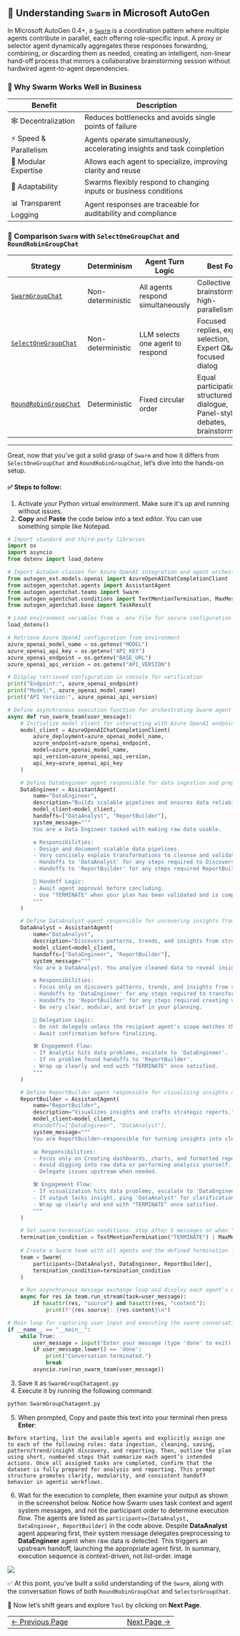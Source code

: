 ## 🧠 Understanding `Swarm` in Microsoft AutoGen

In Microsoft AutoGen 0.4+, a [`Swarm`](https://microsoft.github.io/autogen/stable/user-guide/agentchat-user-guide/swarm.html) is a coordination pattern where multiple agents contribute in parallel, each offering role-specific input. A proxy or selector agent dynamically aggregates these responses forwarding, combining, or discarding them as needed, creating an intelligent, non-linear hand-off process that mirrors a collaborative brainstorming session without hardwired agent-to-agent dependencies.


### 🧩 Why Swarm Works Well in Business

| Benefit                | Description                                                                 |
|------------------------|-----------------------------------------------------------------------------|
| 🕸️ Decentralization     | Reduces bottlenecks and avoids single points of failure                    |
| ⚡ Speed & Parallelism  | Agents operate simultaneously, accelerating insights and task completion   |
| 🧩 Modular Expertise    | Allows each agent to specialize, improving clarity and reuse               |
| 🔄 Adaptability         | Swarms flexibly respond to changing inputs or business conditions          |
| 📊 Transparent Logging  | Agent responses are traceable for auditability and compliance              |


### 🔬 Comparison `Swarm` with `SelectOneGroupChat` and `RoundRobinGroupChat`

| Strategy               | Determinism       | Agent Turn Logic                         | Best For                                       |
|------------------------|-------------------|------------------------------------------|------------------------------------------------|
| [`SwarmGroupChat`](https://microsoft.github.io/autogen/stable/user-guide/agentchat-user-guide/swarm.html)       | Non-deterministic | All agents respond simultaneously        | Collective brainstorming, high-parallelism     |
| [`SelectOneGroupChat`](https://microsoft.github.io/autogen/stable/user-guide/agentchat-user-guide/selector-group-chat.html)   | Non-deterministic | LLM selects one agent to respond         | Focused replies, expert selection, Expert Q&A, focused dialog              |
| [`RoundRobinGroupChat`](https://microsoft.github.io/autogen/stable/reference/python/autogen_agentchat.teams.html#autogen_agentchat.teams.RoundRobinGroupChat)  | Deterministic     | Fixed circular order                     | Equal participation, structured dialogue, Panel-style debates, brainstorming       |
---

Great, now that you’ve got a solid grasp of `Swarm` and how it differs from `SelectOneGroupChat` and `RoundRobinGroupChat`, let’s dive into the hands-on setup.

#### ✅ Steps to follow:
1. Activate your Python virtual environment. Make sure it's up and running without issues.
2. **Copy** and **Paste** the code below into a text editor. You can use something simple like Notepad.

```python
# Import standard and third-party libraries
import os
import asyncio
from dotenv import load_dotenv

# Import AutoGen classes for Azure OpenAI integration and agent orchestration
from autogen_ext.models.openai import AzureOpenAIChatCompletionClient
from autogen_agentchat.agents import AssistantAgent
from autogen_agentchat.teams import Swarm
from autogen_agentchat.conditions import TextMentionTermination, MaxMessageTermination
from autogen_agentchat.base import TaskResult

# Load environment variables from a .env file for secure configuration
load_dotenv()

# Retrieve Azure OpenAI configuration from environment
azure_openai_model_name = os.getenv("MODEL")
azure_openai_api_key = os.getenv("API_KEY")
azure_openai_endpoint = os.getenv("BASE_URL")
azure_openai_api_version = os.getenv("API_VERSION")

# Display retrieved configuration in console for verification
print("Endpoint:", azure_openai_endpoint)
print("Model:", azure_openai_model_name)
print("API Version:", azure_openai_api_version)

# Define asynchronous execution function for orchestrating Swarm agent conversation
async def run_swarm_team(user_message):
    # Initialize model client for interacting with Azure OpenAI endpoints
    model_client = AzureOpenAIChatCompletionClient(
        azure_deployment=azure_openai_model_name,
        azure_endpoint=azure_openai_endpoint,
        model=azure_openai_model_name,
        api_version=azure_openai_api_version,
        api_key=azure_openai_api_key
    )

    # Define DataEngineer agent responsible for data ingestion and preprocessing
    DataEngineer = AssistantAgent(
        name="DataEngineer",
        description="Builds scalable pipelines and ensures data reliability.",
        model_client=model_client,
        handoffs=["DataAnalyst", "ReportBuilder"],
        system_message="""
        You are a Data Engineer tasked with making raw data usable.

        ⚙️ Responsibilities:
        - Design and document scalable data pipelines.
        - Very concisely explain transformations to cleanse and validate data integrity.
        - Handoffs to 'DataAnalyst' for any steps required to Discovers patterns, trends, and insights from structured data.
        - Handoffs to 'ReportBuilder' for any steps required ReportBuilder (for creating visualizations, reports and dashboard).

        🛑 Handoff Logic:
        - Await agent approval before concluding.
        - Use "TERMINATE" when your plan has been validated and is complete.
        """
    )

    # Define DataAnalyst agent responsible for uncovering insights from cleaned data
    DataAnalyst = AssistantAgent(
        name="DataAnalyst",
        description="Discovers patterns, trends, and insights from structured data.",
        model_client=model_client,
        handoffs=["DataEngineer", "ReportBuilder"],
        system_message="""
        You are a DataAnalyst. You analyze cleaned data to reveal insights.

        ⚙️ Responsibilities:
        - Focus only on discovers patterns, trends, and insights from structured data
        - Handoffs to 'DataEngineer' for any steps required to transform, clean, and validate incoming data.
        - Handoffs to 'ReportBuilder' for any steps required creating visualizations, reports and dashboard.
        - Be very clear, modular, and brief in your planning.

        🔄 Delegation Logic:
        - Do not delegate unless the recipient agent's scope matches the task context exactly.
        - Await confirmation before finalizing.

        🛠️ Engagement Flow:
        - If Analytic hits data problems, escalate to 'DataEngineer'.
        - If no problem found handoffs to 'ReportBuilder'.
        - Wrap up clearly and end with "TERMINATE" once satisfied.
        """
    )

    # Define ReportBuilder agent responsible for visualizing insights and crafting reports
    ReportBuilder = AssistantAgent(
        name="ReportBuilder",
        description="Visualizes insights and crafts strategic reports.",
        model_client=model_client,
        #handoffs=["DataEngineer", "DataAnalyst"],
        system_message="""
        You are ReportBuilder—responsible for turning insights into clear, executive-ready outputs.

        📊 Responsibilities:
        - Focus only on Creating dashboards, charts, and formatted reports.
        - Avoid digging into raw data or performing analysis yourself.
        - Delegate issues upstream when needed.

        🛠️ Engagement Flow:
        - If visualization hits data problems, escalate to 'DataEngineer'.
        - If output lacks insight, ping 'DataAnalyst' for clarification.
        - Wrap up clearly and end with "TERMINATE" once satisfied.
        """
    )

    # Set swarm termination conditions: stop after 5 messages or when "TERMINATE" is mentioned
    termination_condition = TextMentionTermination("TERMINATE") | MaxMessageTermination(max_messages=5)
    
    # Create a Swarm team with all agents and the defined termination logic
    team = Swarm(
        participants=[DataAnalyst, DataEngineer, ReportBuilder],
        termination_condition=termination_condition
    )

    # Run asynchronous message exchange loop and display each agent’s output
    async for res in team.run_stream(task=user_message):
        if hasattr(res, "source") and hasattr(res, "content"):
            print(f"{res.source}: {res.content}\n")

# Main loop for capturing user input and executing the swarm conversation
if __name__ == "__main__":
    while True:
        user_message = input("Enter your message (type 'done' to exit): ").strip()
        if user_message.lower() == 'done':
            print("Conversation terminated.")
            break
        asyncio.run(run_swarm_team(user_message))
```

3. Save it as `SwarmGroupChatagent.py`
4. Execute it by running the following command:
```python
python SwarmGroupChatagent.py
```

5. When prompted, Copy and paste this text into your terminal rhen press **Enter**:

```text
Before starting, list the available agents and explicitly assign one to each of the following roles: data ingestion, cleaning, saving, pattern/trend/insight discovery, and reporting. Then, outline the plan using short, numbered steps that summarize each agent’s intended actions. Once all assigned tasks are completed, confirm that the dataset is fully prepared for analysis and reporting. This prompt structure promotes clarity, modularity, and consistent handoff behavior in agentic workflows.
```

6. Wait for the execution to complete, then examine your output as shown in the screenshot below. Notice how Swarm uses task context and agent system messages, and not the participant order to determine execution flow. The agents are listed as `participants=[DataAnalyst, DataEngineer, ReportBuilder]` in the code above. Despite **DataAnalyst** agent appearing first, their system message delegates preprocessing to **DataEngineer** agent when raw data is detected. This triggers an upstream handoff, launching the appropriate agent first. In summary, execution sequence is context-driven, not list-order.
image

![](/AgentcisAI/ms-autogen/intro-to-ms-autogen/docs/images/Swarm_script1_img_1.png)


✅ At this point, you’ve built a solid understanding of the `Swarm`, along with the conversation flows of both `RoundRobinGroupChat` and `SelectorGroupChat`.

🚀 Now let’s shift gears and explore `Tool` by clicking on **Next Page**.

<table width="100%">
  <tr>
    <td align="left" style="white-space: nowrap;">
      <a href="../pages/AgentSelectorGroupChat.md">← Previous Page</a>
    </td>
    <td style="width: 100px;"></td> <!-- Blank column for separation -->
    <td align="right" style="white-space: nowrap;">
      <a href="../pages/AgentToolSearchWebWeather.md">Next Page →</a>
    </td>
  </tr>
</table>

